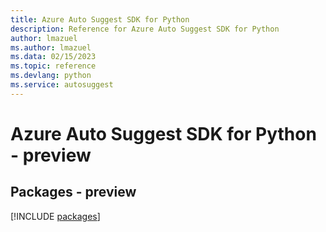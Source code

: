 ```yaml
---
title: Azure Auto Suggest SDK for Python
description: Reference for Azure Auto Suggest SDK for Python
author: lmazuel
ms.author: lmazuel
ms.data: 02/15/2023
ms.topic: reference
ms.devlang: python
ms.service: autosuggest
---
```

# Azure Auto Suggest SDK for Python - preview
## Packages - preview
[!INCLUDE [packages](auto-suggest-index.md)]